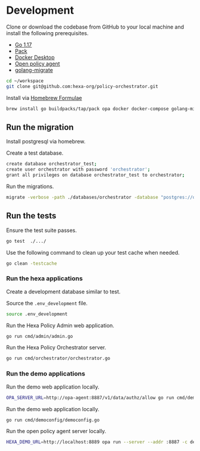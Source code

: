 # Development 

Clone or download the codebase from GitHub to your local machine and install the following prerequisites.

* [Go 1.17](https://go.dev)
* [Pack](https://buildpacks.io)
* [Docker Desktop](https://www.docker.com/products/docker-desktop)
* [Open policy agent](https://www.openpolicyagent.org)
* [golang-migrate](https://github.com/golang-migrate/migrate)

```bash
cd ~/workspace
git clone git@github.com:hexa-org/policy-orchestrator.git
```

Install via [Homebrew Formulae](https://formulae.brew.sh)

```bash
brew install go buildpacks/tap/pack opa docker docker-compose golang-migrate
```

## Run the migration

Install postgresql via homebrew.

Create a test database.

```bash
create database orchestrator_test;
create user orchestrator with password 'orchestrator';
grant all privileges on database orchestrator_test to orchestrator;
```

Run the migrations.

```bash
migrate -verbose -path ./databases/orchestrator -database "postgres://orchestrator:orchestrator@localhost:5432/orchestrator_test?sslmode=disable" up
```

## Run the tests

Ensure the test suite passes.

```bash
go test  ./.../
```

Use the following command to clean up your test cache when needed.

```bash
go clean -testcache
```

### Run the hexa applications

Create a development database similar to test.

Source the `.env_development` file.

```bash
source .env_development
```

Run the Hexa Policy Admin web application.

```bash
go run cmd/admin/admin.go
```

Run the Hexa Policy Orchestrator server.

```bash
go run cmd/orchestrator/orchestrator.go
```

### Run the demo applications

Run the demo web application locally.

```bash
OPA_SERVER_URL=http://opa-agent:8887/v1/data/authz/allow go run cmd/demo/demo.go
```

Run the demo web application locally.

```bash
go run cmd/democonfig/democonfig.go 
```

Run the open policy agent server locally.

```bash
HEXA_DEMO_URL=http://localhost:8889 opa run --server --addr :8887 -c deployments/opa-server/config/config.yaml
```
